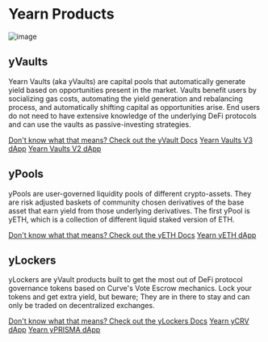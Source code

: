 # Yearn Products

![image](/img/intro/blueknight-product-banner.png)
<!-- <PrettyLink>[Yearn dApp](https://yearn.fi)</PrettyLink> -->

## yVaults

Yearn Vaults (aka yVaults) are capital pools that automatically generate yield based on opportunities present in the market. Vaults benefit users by socializing gas costs, automating the yield generation and rebalancing process, and automatically shifting capital as opportunities arise. End users do not need to have extensive knowledge of the underlying DeFi protocols and can use the vaults as passive-investing strategies.

<PrettyLink>[Don't know what that means? Check out the yVault Docs](products/yvaults/overview.md)</PrettyLink>
<PrettyLink>[Yearn Vaults V3 dApp](https://yearn.fi/v3)</PrettyLink>
<PrettyLink>[Yearn Vaults V2 dApp](https://yearn.fi/vaults)</PrettyLink>

## yPools

yPools are user-governed liquidity pools of different crypto-assets. They are risk adjusted baskets of community chosen derivatives of the base asset that earn yield from those underlying derivatives. The first yPool is yETH, which is a collection of different liquid staked version of ETH.

<PrettyLink>[Don't know what that means? Check out the yETH Docs](products/ypools/yeth/overview.md)</PrettyLink>
<PrettyLink>[Yearn yETH dApp](https://yearn.fi/yeth)</PrettyLink>

## yLockers

yLockers are yVault products built to get the most out of DeFi protocol governance tokens based on Curve's Vote Escrow mechanics. Lock your tokens and get extra yield, but beware; They are in there to stay and can only be traded on decentralized exchanges.

<PrettyLink>[Don't know what that means? Check out the yLockers Docs](products/ylockers/overview.md)</PrettyLink>
<PrettyLink>[Yearn yCRV dApp](https://ycrv.yearn.fi/)</PrettyLink>
<PrettyLink>[Yearn yPRISMA dApp](https://yprisma.yearn.fi/)</PrettyLink>

